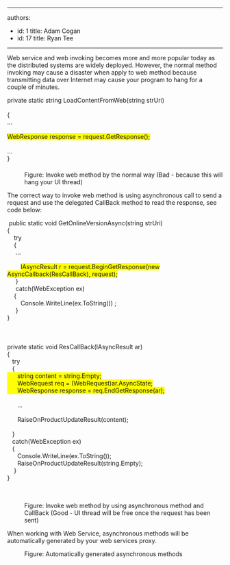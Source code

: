 

---
authors:
  - id: 1
    title: Adam Cogan
  - id: 17
    title: Ryan Tee
---




<span class='intro'> Web service and web invoking becomes more and more popular today as the distributed systems are widely deployed. However, the normal method invoking may cause a disaster when apply to web method because transmitting data over Internet may cause your program to hang for a couple of minutes. 
 </span>


  <dl class="badCode">
    <dt style="width&#58;91.56%;height&#58;174px;">private static string LoadContentFromWeb(string strUri) <br>
    <br>
    &#123; <br>
    ... <br>
    <br>
    <span style="background-color&#58;#ffff00;">WebResponse response = request.GetResponse(); </span><br>
    <br>
    ...<br>
    &#125; </dt>
    <dd>Figure&#58; Invoke web method by the normal way (Bad - because this will hang your UI thread) </dd>
</dl>
<p>The correct way to invoke web method is using asynchronous call to send a request and use the delegated CallBack method to read the response, see code below&#58;</p>
<dl class="goodCode">
    <dt style="width&#58;91.4%;height&#58;660px;">&#160;public static void GetOnlineVersionAsync(string strUri) <br>
    &#123; <br>
    &#160;&#160;&#160; try<br>
    &#160;&#160;&#160; &#123;<br>
    &#160;&#160;&#160;&#160; ...<br>
    <br>
    &#160;&#160;&#160;&#160;&#160;&#160;&#160; <span style="background-color&#58;#ffff00;">IAsyncResult r = request.BeginGetResponse(new AsyncCallback(ResCallBack), request);</span><br>
    &#160;&#160;&#160;&#160; &#125;<br>
    &#160;&#160;&#160;&#160; catch(WebException ex)<br>
    &#160;&#160;&#160; &#123;<br>
    &#160;&#160;&#160;&#160;&#160;&#160;&#160; Console.WriteLine(ex.ToString()) ; <br>
    &#160;&#160;&#160;&#160; &#125;<br>
    &#125;<br>
    <br>
    <br>
    <br>
    private static void ResCallBack(IAsyncResult ar)<br>
    &#123;<br>
    &#160;&#160; try<br>
    &#160;&#160; &#123;<br>
    <span style="background-color&#58;#ffff00;">&#160;&#160;&#160;&#160;&#160; string content = string.Empty;<br>
    &#160;&#160;&#160;&#160;&#160; WebRequest req = (WebRequest)ar.AsyncState;<br>
    &#160;&#160;&#160;&#160;&#160; WebResponse response = req.EndGetResponse(ar);</span><br>
    <br>
    &#160;&#160;&#160;&#160;&#160; ...<br>
    <br>
    &#160;&#160;&#160;&#160;&#160; RaiseOnProductUpdateResult(content);<br>
    <br>
    &#160;&#160; &#125;<br>
    &#160;&#160; catch(WebException ex)<br>
    &#160;&#160; &#123;<br>
    &#160;&#160;&#160;&#160;&#160; Console.WriteLine(ex.ToString());<br>
    &#160;&#160;&#160;&#160;&#160; RaiseOnProductUpdateResult(string.Empty);<br>
    &#160;&#160;&#160; &#125;<br>
    &#125; </dt>
    <dd>Figure&#58; Invoke web method by using asynchronous method and CallBack (Good - UI thread will be free once the request has been sent) </dd>
</dl>
<p>When working with Web Service, asynchronous methods will be automatically generated by your web services proxy.</p>
<dl class="image">
    <dt><img alt="" style="border-bottom&#58;0px solid;border-left&#58;0px solid;border-top&#58;0px solid;border-right&#58;0px solid;" border="0" src="/Standards/SoftwareDevelopment/RulesToBetterDotNETProjects/PublishingImages/AsyncCallBack-Rulest1.gif" /> </dt>
    <dd>Figure&#58; Automatically generated asynchronous methods</dd>
</dl>



